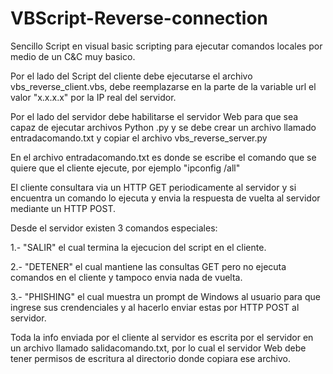 # VBScript-Reverse-connection

Sencillo Script en visual basic scripting para ejecutar comandos locales por medio de un C&C muy basico.

Por el lado del Script del cliente debe ejecutarse el archivo vbs_reverse_client.vbs, debe reemplazarse en la parte de la variable url el valor "x.x.x.x" por la IP real del servidor.

Por el lado del servidor debe habilitarse el servidor Web para que sea capaz de ejecutar archivos Python .py y se debe crear un archivo llamado entradacomando.txt y copiar el archivo vbs_reverse_server.py

En el archivo entradacomando.txt  es donde se escribe el comando que se quiere que el cliente ejecute, por ejemplo "ipconfig /all" 

El cliente consultara via un HTTP GET periodicamente al servidor y si encuentra un comando lo ejecuta y envia la respuesta de vuelta al servidor mediante un HTTP POST.

Desde el servidor existen 3 comandos especiales:

1.- "SALIR"   el cual termina la ejecucion del script en el cliente.

2.- "DETENER" el cual mantiene las consultas GET pero no ejecuta comandos en el cliente y tampoco envia nada de vuelta.

3.- "PHISHING"  el cual muestra un prompt de Windows al usuario para que ingrese sus crendenciales y al hacerlo enviar estas por HTTP POST al servidor.

Toda la info enviada por el cliente al servidor es escrita por el servidor en un archivo llamado salidacomando.txt, por lo cual el servidor Web debe tener permisos de escritura al directorio donde copiara ese archivo.
